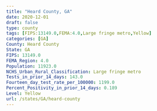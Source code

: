 ```yaml
---
title: "Heard County, GA"
date: 2020-12-01
draft: false
type: county
tags: [FIPS:13149.0,FEMA:4.0,Large fringe metro,Yellow]
categories: [GA]
County: Heard County
State: GA
FIPS: 13149.0
FEMA_Region: 4.0
Population: 11923.0
NCHS_Urban_Rural_Classification: Large fringe metro
Tests_in_prior_14_days: 143.0
Fourteen_day_test_rate_per_100000: 1199.0
Percent_Positivity_in_prior_14_days: 0.189
Level: Yellow
url: /states/GA/heard-county
---
```



